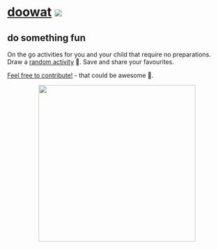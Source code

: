 # [doowat](https://doowat.net) [![](https://circleci.com/gh/omrilotan/doowat.svg?style=svg)](https://circleci.com/gh/omrilotan/doowat)
## do something fun

On the go activities for you and your child that require no preparations. Draw a [random activity](https://doowat.net/en/) 🤪. Save and share your favourites.

[Feel free to contribute!](https://github.com/omrilotan/doowat/blob/master/CONTRIBUTING.md) - that could be awesome 🤩.

<p align="center">
  <a href="https://doowat.net/en/"><img src="https://user-images.githubusercontent.com/516342/70142712-8cbe0d80-16a2-11ea-8b8a-a7bacd279944.png" width=360></a>
</p>
